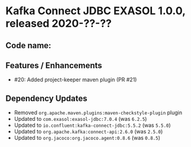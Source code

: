 # Kafka Connect JDBC EXASOL 1.0.0, released 2020-??-??

## Code name: 

## Features / Enhancements

* #20: Added project-keeper maven plugin (PR #21)

## Dependency Updates

* Removed `org.apache.maven.plugins:maven-checkstyle-plugin` plugin
* Updated to `com.exasol:exasol-jdbc:7.0.4` (was `6.2.5`)
* Updated to `io.confluent:kafka-connect-jdbc:5.5.2` (was `5.5.0`)
* Updated to `org.apache.kafka:connect-api:2.6.0` (was `2.5.0`)
* Updated to `org.jacoco:org.jacoco.agent:0.8.6` (was `0.8.5`)
